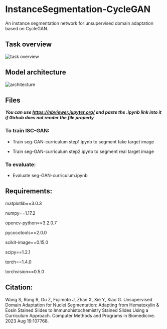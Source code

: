 # InstanceSegmentation-CycleGAN

An instance segmentation network for unsupervised domain adaptation based on CycleGAN.

## Task overview

![task overview](./assets/overview.PNG)

## Model architecture

![architecture](./assets/architecture.PNG)

## Files

___You can use https://nbviewer.jupyter.org/ and paste the .ipynb link into it if Girhub does not render the file properly___

### To train ISC-GAN:

* Train seg-GAN-curriculum step1.ipynb to segment fake target image

* Train seg-GAN-curriculum step2.ipynb to segment real target image

### To evaluate:

* Evaluate seg-GAN-curriculum.ipynb

## Requirements:

matplotlib==3.0.3

numpy==1.17.2

opencv-python==3.2.0.7

pycocotools==2.0.0

scikit-image==0.15.0

scipy==1.2.1

torch==1.4.0

torchvision==0.5.0

## Citation:

Wang S, Rong R, Gu Z, Fujimoto J, Zhan X, Xie Y, Xiao G. Unsupervised Domain Adaptation for Nuclei Segmentation: Adapting from Hematoxylin & Eosin Stained Slides to Immunohistochemistry Stained Slides Using a Curriculum Approach. Computer Methods and Programs in Biomedicine. 2023 Aug 19:107768.
